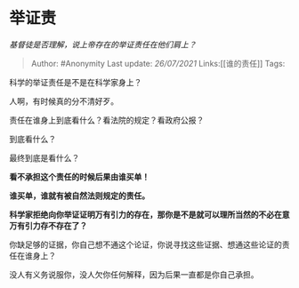 # 举证责
*基督徒是否理解，说上帝存在的举证责任在他们肩上？*

> Author: #Anonymity
> Last update: *26/07/2021*
> Links:[[谁的责任]]
> Tags:

科学的举证责任是不是在科学家身上？

人啊，有时候真的分不清好歹。

责任在谁身上到底看什么？看法院的规定？看政府公报？

到底看什么？

最终到底是看什么？

**看不承担这个责任的时候后果由谁买单！**

**谁买单，谁就有被自然法则规定的责任。**

**科学家拒绝向你举证证明万有引力的存在，那你是不是就可以理所当然的不必在意万有引力存不存在了？**

你缺足够的证据，你自己想不通这个论证，你说寻找这些证据、想通这些论证的责任在谁身上？

没人有义务说服你，没人欠你任何解释，因为后果一直都是你自己承担。

